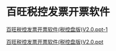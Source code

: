 # 百旺税控发票开票软件
[百旺税控发票开票软件(税控盘版)V2.0.ppt-1](baiwang.ppt)


<a href="./baiwang.ppt" target="_blank">百旺税控发票开票软件(税控盘版)V2.0.ppt</a>